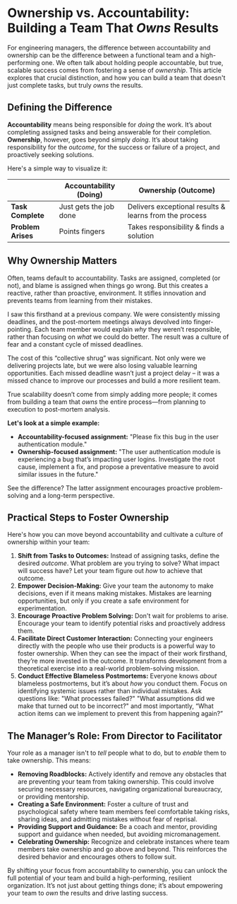 # Ownership vs. Accountability: Building a Team That *Owns* Results

For engineering managers, the difference between accountability and ownership can be the difference between a functional team and a high-performing one. We often talk about holding people accountable, but true, scalable success comes from fostering a sense of *ownership*. This article explores that crucial distinction, and how you can build a team that doesn't just complete tasks, but truly *owns* the results.

## Defining the Difference

**Accountability** means being responsible for *doing* the work. It’s about completing assigned tasks and being answerable for their completion. **Ownership**, however, goes beyond simply *doing*. It’s about taking responsibility for the *outcome*, for the success or failure of a project, and proactively seeking solutions. 

Here's a simple way to visualize it:

|                 | **Accountability (Doing)** | **Ownership (Outcome)** |
|-----------------|-----------------------------|-------------------------|
| **Task Complete** | Just gets the job done    | Delivers exceptional results & learns from the process |
| **Problem Arises**| Points fingers               | Takes responsibility & finds a solution |

## Why Ownership Matters

Often, teams default to accountability. Tasks are assigned, completed (or not), and blame is assigned when things go wrong. But this creates a reactive, rather than proactive, environment. It stifles innovation and prevents teams from learning from their mistakes.

I saw this firsthand at a previous company. We were consistently missing deadlines, and the post-mortem meetings always devolved into finger-pointing.  Each team member would explain *why* they weren’t responsible, rather than focusing on *what* we could do better. The result was a culture of fear and a constant cycle of missed deadlines.  

The cost of this “collective shrug” was significant.  Not only were we delivering projects late, but we were also losing valuable learning opportunities.  Each missed deadline wasn’t just a project delay – it was a missed chance to improve our processes and build a more resilient team.

True scalability doesn’t come from simply adding more people; it comes from building a team that *owns* the entire process—from planning to execution to post-mortem analysis. 

**Let's look at a simple example:**

* **Accountability-focused assignment:** "Please fix this bug in the user authentication module."
* **Ownership-focused assignment:** "The user authentication module is experiencing a bug that’s impacting user logins.  Investigate the root cause, implement a fix, and propose a preventative measure to avoid similar issues in the future."

See the difference?  The latter assignment encourages proactive problem-solving and a long-term perspective.

## Practical Steps to Foster Ownership

Here's how you can move beyond accountability and cultivate a culture of ownership within your team:

1. **Shift from Tasks to Outcomes:**  Instead of assigning tasks, define the desired *outcome*.  What problem are you trying to solve? What impact will success have? Let your team figure out *how* to achieve that outcome.
2. **Empower Decision-Making:**  Give your team the autonomy to make decisions, even if it means making mistakes. Mistakes are learning opportunities, but only if you create a safe environment for experimentation.
3. **Encourage Proactive Problem Solving:**  Don't wait for problems to arise. Encourage your team to identify potential risks and proactively address them.
4. **Facilitate Direct Customer Interaction:**  Connecting your engineers directly with the people who use their products is a powerful way to foster ownership. When they can see the impact of their work firsthand, they’re more invested in the outcome.  It transforms development from a theoretical exercise into a real-world problem-solving mission.
5. **Conduct Effective Blameless Postmortems:** Everyone knows *about* blameless postmortems, but it’s about *how* you conduct them. Focus on identifying systemic issues rather than individual mistakes. Ask questions like: "What processes failed?" "What assumptions did we make that turned out to be incorrect?" and most importantly, “What action items can we implement to prevent this from happening again?”

## The Manager’s Role: From Director to Facilitator

Your role as a manager isn't to *tell* people what to do, but to *enable* them to take ownership.  This means:

* **Removing Roadblocks:** Actively identify and remove any obstacles that are preventing your team from taking ownership. This could involve securing necessary resources, navigating organizational bureaucracy, or providing mentorship.
* **Creating a Safe Environment:**  Foster a culture of trust and psychological safety where team members feel comfortable taking risks, sharing ideas, and admitting mistakes without fear of reprisal. 
* **Providing Support and Guidance:**  Be a coach and mentor, providing support and guidance when needed, but avoiding micromanagement.
* **Celebrating Ownership:**  Recognize and celebrate instances where team members take ownership and go above and beyond. This reinforces the desired behavior and encourages others to follow suit.



By shifting your focus from accountability to ownership, you can unlock the full potential of your team and build a high-performing, resilient organization.  It’s not just about getting things done; it’s about empowering your team to *own* the results and drive lasting success.